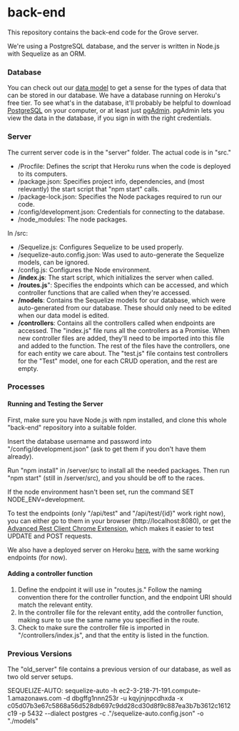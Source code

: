 # back-end
This repository contains the back-end code for the Grove server.

We're using a PostgreSQL database, and the server is written in Node.js with Sequelize as an ORM.

### Database

You can check out our [data model](https://dbdiagram.io/d/604903fffcdcb6230b238639) to get a sense for the types of data that can be stored in our database. We have a database running on Heroku's free tier. To see what's in the database, it'll probably be helpful to download [PostgreSQL](https://www.postgresql.org/) on your computer, or at least just [pgAdmin](https://www.pgadmin.org/). pgAdmin lets you view the data in the database, if you sign in with the right credentials.

### Server

The current server code is in the "server" folder. The actual code is in "src."

- /Procfile: Defines the script that Heroku runs when the code is deployed to its computers.
- /package.json: Specifies project info, dependencies, and (most relevantly) the start script that "npm start" calls.
- /package-lock.json: Specifies the Node packages required to run our code.
- /config/development.json: Credentials for connecting to the database.
- /node_modules: The node packages.

In /src:
 
- /Sequelize.js: Configures Sequelize to be used properly.
- /sequelize-auto.config.json: Was used to auto-generate the Sequelize models, can be ignored.
- /config.js: Configures the Node environment.
- **/index.js**: The start script, which initializes the server when called.
- **/routes.js**": Specifies the endpoints which can be accessed, and which controller functions that are called when they're accessed.
- **/models**: Contains the Sequelize models for our database, which were auto-generated from our database. These should only need to be edited when our data model is edited.
- **/controllers**: Contains all the controllers called when endpoints are accessed. The "index.js" file runs all the controllers as a Promise. When new controller files are added, they'll need to be imported into this file and added to the function. The rest of the files have the controllers, one for each entity we care about. The "test.js" file contains test controllers for the "Test" model, one for each CRUD operation, and the rest are empty.

### Processes

#### Running and Testing the Server

First, make sure you have Node.js with npm installed, and clone this whole "back-end" repository into a suitable folder. 

Insert the database username and password into "/config/development.json" (ask to get them if you don't have them already).

Run "npm install" in /server/src to install all the needed packages. Then run "npm start" (still in /server/src), and you should be off to the races.

If the node environment hasn't been set, run the command SET NODE_ENV=development.

To test the endpoints (only "/api/test" and "/api/test/{id}" work right now), you can either go to them in your browser (http://localhost:8080), or get the [Advanced Rest Client Chrome Extension](https://chrome.google.com/webstore/detail/advanced-rest-client/hgmloofddffdnphfgcellkdfbfbjeloo), which makes it easier to test UPDATE and POST requests.

We also have a deployed server on Heroku [here](https://grove-backend.herokuapp.com/), with the same working endpoints (for now).

#### Adding a controller function

1. Define the endpoint it will use in "routes.js." Follow the naming convention there for the controller function, and the endpoint URI should match the relevant entity.
2. In the controller file for the relevant entity, add the controller function, making sure to use the same name you specified in the route.
3. Check to make sure the controller file is imported in "/controllers/index.js", and that the entity is listed in the function. 

### Previous Versions

The "old_server" file contains a previous version of our database, as well as two old server setups.

SEQUELIZE-AUTO: sequelize-auto -h ec2-3-218-71-191.compute-1.amazonaws.com -d dbgffg1nnn253r -u kqyjnjnpcdhxda -x c05d07b3e67c5868a56d528db697c9dd28cd30d8f9c887ea3b7b3612c1612c19 -p 5432  --dialect postgres -c ."/sequelize-auto.config.json" -o "./models"